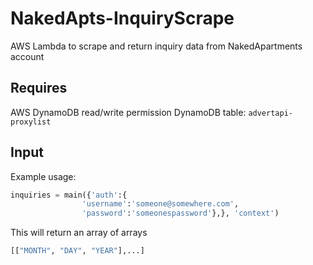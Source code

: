 # NakedApts-InquiryScrape 
AWS Lambda to scrape and return inquiry data from NakedApartments account

## Requires 
AWS DynamoDB read/write permission 
DynamoDB table: `advertapi-proxylist` 

## Input 
Example usage: 
``` python
inquiries = main({'auth':{
                'username':'someone@somewhere.com',
                'password':'someonespassword'},}, 'context')
```
This will return an array of arrays 
``` python
[["MONTH", "DAY", "YEAR"],...]
```